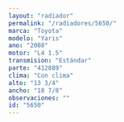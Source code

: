 ```yaml
---
layout: "radiador"
permalink: "/radiadores/5650/"
marca: "Toyota"
modelo: "Yaris"
ano: "2008"
motor: "L4 1.5"
transmision: "Estándar"
parte: "412889"
clima: "Con clima"
alto: "13 3/4"
ancho: "18 7/8"
observaciones: ""
id: "5650"
---
```


